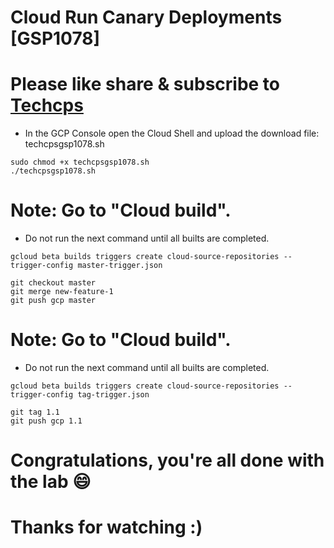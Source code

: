 
# Cloud Run Canary Deployments [GSP1078]

# Please like share & subscribe to [Techcps](https://www.youtube.com/@techcps)

* In the GCP Console open the Cloud Shell and upload the download file: techcpsgsp1078.sh

```
sudo chmod +x techcpsgsp1078.sh
./techcpsgsp1078.sh
```

# Note: Go to "Cloud build". 
* Do not run the next command until all builts are completed.

```
gcloud beta builds triggers create cloud-source-repositories --trigger-config master-trigger.json

git checkout master
git merge new-feature-1
git push gcp master
```


# Note: Go to "Cloud build". 
* Do not run the next command until all builts are completed.

```
gcloud beta builds triggers create cloud-source-repositories --trigger-config tag-trigger.json

git tag 1.1
git push gcp 1.1
```

# Congratulations, you're all done with the lab 😄

# Thanks for watching :)
